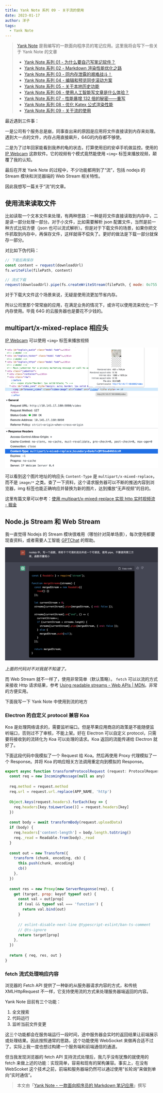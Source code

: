 ```yaml
---
title: Yank Note 系列 09 - 关于流的使用
date: 2023-01-17
author: 洋子
tags:
  - Yank Note
---
```


> [Yank Note](https://github.com/purocean/yn) 是我编写的一款面向程序员的笔记应用。这里我将会写下一些关于 Yank Note 的文章
> - [Yank Note 系列 01 - 为什么要自己写笔记软件？](/yank-note-01)
> - [Yank Note 系列 02 - Markdown 渲染性能优化之路](/yank-note-02)
> - [Yank Note 系列 03 - 同内存泄露的艰难战斗！](/yank-note-03)
> - [Yank Note 系列 04 - 编辑和预览同步滚动方案](/yank-note-04)
> - [Yank Note 系列 05 - 关于本地历史功能](/yank-note-05)
> - [Yank Note 系列 06 - 使用人工智能写文章是什么体验？](/yank-note-06)
> - [Yank Note 系列 07 - 性能暴增 132 倍的秘密——重写](/yank-note-07)
> - [Yank Note 系列 08 - 优化 Katex 公式渲染性能](/yank-note-08)
> - [Yank Note 系列 09 - 关于流的使用](/yank-note-09)


最近遇到三件事：

一是公司有个服务总是崩，同事查出来的原因是应用将文件直接读到内存来处理。遇到大一点的文件，内存占用直接飙升，64G的内存都不够使。

二是为了过年回家能看到我养的龟的状态，打算使用旧的安卓手机做监控。使用的 [IP Webcam] 这款软件。它的视频有个模式竟然能使用 `<img>` 标签来播放视频，颠覆了我的认知。

最后在开发 Yank Note 的过程中，不少功能都用到了“流”，包括 nodejs 的 Stream 模块和浏览器端的 Web Stream 相关特性。

因此我想写一篇关于“流”的文章。

## 使用流来读取文件

比如读取一个文本文件来处理，有两种思路：一种是将文件直接读取到内存中，二是读一部分处理一部分。对于小文件，比如需要解析 json 配置文件，当然是前一种方式比较方便（json 也可以流式解析）。但是对于下载文件的场景，如果你把文件抓取到内存中，再保存文件，这样就得不偿失了。更好的做法是下载一部分就保存一部分。

对比如下伪代码：

```js
// 下载后再保存
const content = request(downloadUrl)
fs.writeFile(filePath, content)
```

```js
// 流式下载
request(downloadUrl).pipe(fs.createWriteStream(filePath, { mode: 0o755 }))
```

对于下载大文件这个场景来说，无疑是使用流更加节省内存。

所以公司里那个常常崩的应用，在满足业务的情况下，或许可以使用流来优化一下内存使用。毕竟 64G 的云服务器也是要花不少钱的。

## multipart/x-mixed-replace 相应头

[IP Webcam] 可以使用 `<img>` 标签来播放视频

![Img](./FILES/2023-01-17-yank-note-09.md/img-20230120113833.png)
![Img](./FILES/2023-01-17-yank-note-09.md/img-20230120113947.png)

可以看到这个图片地址的响应头 `Content-Type` 是 `multipart/x-mixed-replace`，而不是 `image/*` 之类。查了一下资料，这个请求服务器可以不断的推送内容到浏览器，img 标签也能正确响应并替换为新的图片，达到播放“无声视频”的目的。

这里有篇文章可以参考：[使用 multipart/x-mixed-replace 实现 http 实时视频流 - 掘金](https://juejin.cn/post/6844903798998056967)

## Node.js Stream 和 Web Stream

我一直觉得 Nodejs 的 Stream 模块很难用（哪怕针对简单场景），每次使用都要现查资料，或者需要人工智能 [GPTChat](https://chat.openai.com/) 的帮助。

![Img](./FILES/2023-01-17-yank-note-09.md/img-20230123110638.png)


*上面的代码对不对我就不知道了。*

而 Web Stream 就不一样了，使用非常简单（默认策略）。 `fetch` 可以以流的方式来接收 Http 请求结果，参考 [Using readable streams - Web APIs | MDN](https://developer.mozilla.org/en-US/docs/Web/API/Streams_API/Using_readable_streams)。非常的方便实用。

下面我写一下 Yank Note 中使用到流的地方

### Electron 的自定义 protocol 兼容 Koa

Koa 是处理网络请求的，需要监听端口。但是苹果应用商店的政策是不能随便监听端口，否则过不了审核，不能上架。好在 Electron 可以自定义 protocol，只需要将接收到的流转化为 Koa 可以处理的请求。Koa 返回的流能传递给 Electron 就好了。

下面这段代码中我模拟了一个 Request 给 Koa。然后再使用 Proxy 代理模拟了一个 Response。并将 Koa 的响应相关方法调用重定向到模拟的 Response。

```js
export async function transformProtocolRequest (request: ProtocolRequest) {
  const req = new IncomingMessage(null as any)

  req.method = request.method
  req.url = request.url.replace(APP_NAME, 'http')

  Object.keys(request.headers).forEach(key => {
    req.headers[key.toLowerCase()] = request.headers[key]
  })

  const body = await transformBody(request.uploadData)
  if (body) {
    req.headers['content-length'] = body.length.toString()
    req._read = Readable.from(body)._read
  }

  const out = new Transform({
    transform (chunk, encoding, cb) {
      this.push(chunk, encoding)
      cb()
    },
  })

  const res = new Proxy(new ServerResponse(req), {
    get (target, prop: keyof typeof out) {
      const val = out[prop]
      if (val && typeof val === 'function') {
        return val.bind(out)
      }

      // eslint-disable-next-line @typescript-eslint/ban-ts-comment
      // @ts-ignore
      return target[prop]
    },
  })

  return { req, res, out }
}
```

### fetch 流式处理响应内容

浏览器的 Fetch API 提供了一种新的从服务器请求内容的方式，和传统 XMLHttpRequest 不一样，它支持使用流的方式来处理服务器端返回的内容。

Yank Note 目前有三个功能：

1. 全文搜索
2. 代码运行
3. 监听当前文件变更

这三个功能都会在服务端运行一段时间，途中服务器会实时的返回结果让前端展示或处理结果。因此按照通常的思路，这个功能使用 WebSocket 来做再合适不过了。实际上我一度也想过构建一个服务端和前端通信的通道。

但当我发现浏览器的 fetch API 支持流式处理后，我几乎没有犹豫的就使用的 fetch 来做上述的功能：实现简单，容易和现有的架构兼容。事实上，在没有 WebScoket 这个技术之前，前端和服务器端仍然可以通过使用“长轮询”来做到单向“实时通信”。

> 本文由「[Yank Note - 一款面向程序员的 Markdown 笔记应用](https://github.com/purocean/yn)」撰写

[IP Webcam]: https://play.google.com/store/apps/details?id=com.pas.webcam